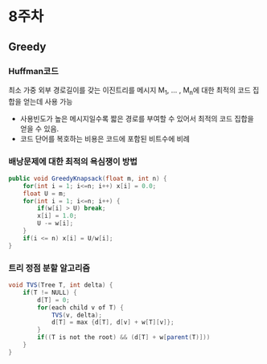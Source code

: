 # 8주차

## Greedy

### Huffman코드

최소 가중 외부 경로길이를 갖는 이진트리를 메시지 M<sub>1</sub>, ... , M<sub>n</sub>에 대한 최적의 코드 집합을 얻는데 사용 가능

- 사용빈도가 높은 메시지일수록 짧은 경로를 부여할 수 있어서 최적의 코드 집합을 얻을 수 있음.
- 코드 단어를 복호하는 비용은 코드에 포함된 비트수에 비례

### 배낭문제에 대한 최적의 욕심쟁이 방법

```java
public void GreedyKnapsack(float m, int n) {
    for(int i = 1; i<=n; i++) x[i] = 0.0;
    float U = m;
    for(int i = 1; i<=n; i++) {
        if(w[i] > U) break;
        x[i] = 1.0;
        U -= w[i];
    }
    if(i <= n) x[i] = U/w[i];
}
```

### 트리 정점 분할 알고리즘

```java
void TVS(Tree T, int delta) {
    if(T != NULL) {
        d[T] = 0;
        for(each child v of T) {
            TVS(v, delta);
            d[T] = max {d[T], d[v] + w[T][v]};
        }
        if((T is not the root) && (d[T] + w[parent(T)]))
    }
}
```